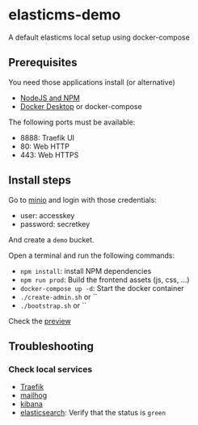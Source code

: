 # elasticms-demo
A default elasticms local setup using docker-compose

## Prerequisites

You need those applications install (or alternative)
 - [NodeJS and NPM](https://docs.npmjs.com/downloading-and-installing-node-js-and-npm)
 - [Docker Desktop](https://www.docker.com/get-started) or docker-compose

The following ports must be available:
 - 8888: Traefik UI
 - 80: Web HTTP
 - 443: Web HTTPS


## Install steps

Go to [minio](http://minio.localhost/login) and login with those credentials:
- user: accesskey
- password: secretkey

And create a `demo` bucket.

Open a terminal and run the following commands:
- `npm install`: install NPM dependencies
- `npm run prod`: Build the frontend assets (js, css, ...)
- `docker-compose up -d`: Start the docker container
- `./create-admin.sh` or ``
- `./bootstrap.sh` or ``

Check the [preview](http://demo-preview.localhost/slideshow/toto)

## Troubleshooting

### Check local services

 - [Traefik](http://localhost:8888) 
 - [mailhog](http://mailhog.localhost) 
 - [kibana](http://kibana.localhost) 
 - [elasticsearch](http://es.localhost/_cluster/health): Verify that the status is `green`